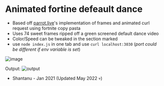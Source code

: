 # Animated fortine defeault dance
+ Based off [parrot.live](https://github.com/hugomd/parrot.live)'s implementation of frames and animated curl request using fortnite copy pasta
+ Uses 74 sweet frames ripped off a green screened default dance video 
+ Color/Speed can be tweaked in the section marked 
+ use `node index.js` in one tab and use `curl localhost:3030` (*port could be different if env variable is set*)


![image](https://user-images.githubusercontent.com/43813132/113408573-37e0f300-93cd-11eb-8a37-1e46a0461e54.png)

Output: 
![output](https://user-images.githubusercontent.com/43813132/168393409-ee91c7eb-7087-434b-a0ff-f51b13983ecf.gif)

+ Shantanu - Jan 2021
(Updated May 2022 💀)

